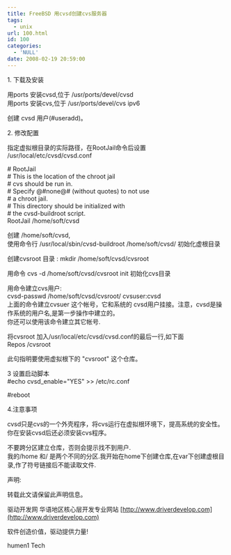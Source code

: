 ```yaml
---
title: FreeBSD 用cvsd创建cvs服务器
tags:
  - unix
url: 100.html
id: 100
categories:
  - 'NULL'
date: 2008-02-19 20:59:00
---
```


1\. 下载及安装

用ports 安装cvsd,位于 /usr/ports/devel/cvsd  
用ports 安装cvs,位于 /usr/ports/devel/cvs ipv6

创建 cvsd 用户(#useradd)。  

2\. 修改配置

指定虚拟根目录的实际路径，在RootJail命令后设置  
/usr/local/etc/cvsd/cvsd.conf

\# RootJail  
\# This is the location of the chroot jail  
\# cvs should be run in.  
\# Specify @#none@# (without quotes) to not use  
\# a chroot jail.  
\# This directory should be initialized with  
\# the cvsd-buildroot script.  
RootJail /home/soft/cvsd

创建 /home/soft/cvsd,  
使用命令行 /usr/local/sbin/cvsd-buildroot /home/soft/cvsd/ 初始化虚根目录

创建cvsroot 目录 : mkdir /home/soft/cvsd/cvsroot

用命令 cvs -d /home/soft/cvsd/cvsroot init 初始化cvs目录

用命令建立cvs用户:  
cvsd-passwd /home/soft/cvsd/cvsroot/ cvsuser:cvsd  
上面的命令建立cvsuer 这个帐号，它和系统的 cvsd用户挂接。注意，cvsd是操作系统的用户名,是第一步操作中建立的。  
你还可以使用该命令建立其它帐号.

将cvsroot 加入/usr/local/etc/cvsd/cvsd.conf的最后一行,如下面  
Repos /cvsroot

此句指明要使用虚拟根下的 "cvsroot" 这个仓库。  

3 设置启动脚本  
#echo cvsd_enable="YES" >> /etc/rc.conf

#reboot

4.注意事项

cvsd只是cvs的一个外壳程序，将cvs运行在虚拟根环境下，提高系统的安全性。你在安装cvsd后还必须安装cvs程序。  

不要跨分区建立仓库，否则会提示找不到用户.  
我的/home 和/ 是两个不同的分区.我开始在home下创建仓库,在var下创建虚根目录,作了符号链接后不能读取文件.

声明:

转载此文请保留此声明信息。

驱动开发网 华语地区核心层开发专业网站 [http://www.driverdevelop.com](http://www.driverdevelop.com)

软件创造价值，驱动提供力量!

humen1 Tech